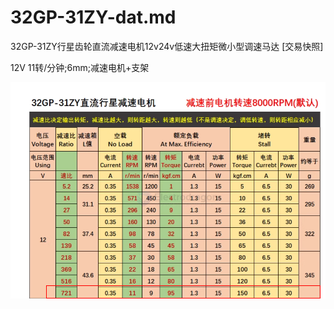 

# 32GP-31ZY-dat.md

32GP-31ZY行星齿轮直流减速电机12v24v低速大扭矩微小型调速马达 [交易快照]

12V 11转/分钟;6mm;减速电机+支架

![](2025-09-13-15-57-57.png)


